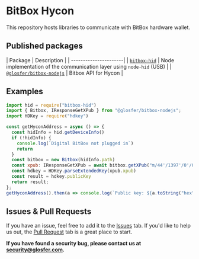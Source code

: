 # BitBox Hycon
This repository hosts libraries to communicate with BitBox hardware wallet.


## Published packages

| Package | Description |
| ----------------------|
| [`bitbox-hid`](/packages/bitbox-hid) | Node implementation of the communication layer using `node-hid` (USB) |
| [`@glosfer/bitbox-nodejs`](/packages/bitbox-nodejs) | Bitbox API for Hycon |


## Examples

```js
import hid = require("bitbox-hid")
import { Bitbox, IResponseGetXPub } from "@glosfer/bitbox-nodejs";
import HDKey = require("hdkey")

const getHyconAddress = async () => {
  const hidInfo = hid.getDeviceInfo()
  if (!hidInfo) {
    console.log(`Digital BitBox not plugged in`)
	return
  }
  const bitbox = new Bitbox(hidInfo.path)
  const xpub: IResponseGetXPub = await bitbox.getXPub("m/44'/1397'/0'/0/0")
  const hdkey = HDKey.parseExtendedKey(xpub.xpub)
  const result = hdkey.publicKey
  return result;
};
getHyconAddress().then(a => console.log(`Public key: ${a.toString("hex")}`));
```

## Issues & Pull Requests

If you have an issue, feel free to add it to the [Issues](https://github.com/Team-Hycon/bitbox-hycon/issues) tab.
If you'd like to help us out, the [Pull Request](https://github.com/Team-Hycon/bitbox-hycon/pulls) tab is a great place to start.

**If you have found a security bug, please contact us at [security@glosfer.com](security@glosfer.com).**
